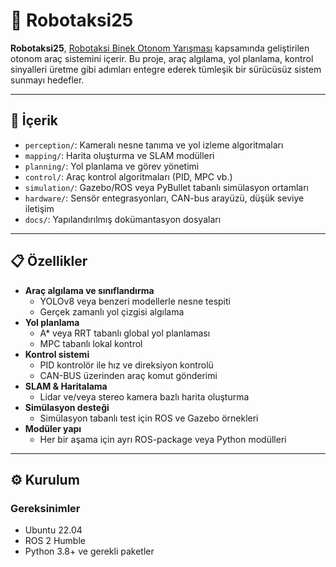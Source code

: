 # 🚗 Robotaksi25

**Robotaksi25**, [Robotaksi Binek Otonom Yarışması](https://robotaksi.org/) kapsamında geliştirilen otonom araç sistemini içerir. Bu proje, araç algılama, yol planlama, kontrol sinyalleri üretme gibi adımları entegre ederek tümleşik bir sürücüsüz sistem sunmayı hedefler.

---

## 🎯 İçerik

- `perception/`: Kameralı nesne tanıma ve yol izleme algoritmaları  
- `mapping/`: Harita oluşturma ve SLAM modülleri  
- `planning/`: Yol planlama ve görev yönetimi  
- `control/`: Araç kontrol algoritmaları (PID, MPC vb.)  
- `simulation/`: Gazebo/ROS veya PyBullet tabanlı simülasyon ortamları  
- `hardware/`: Sensör entegrasyonları, CAN-bus arayüzü, düşük seviye iletişim  
- `docs/`: Yapılandırılmış dokümantasyon dosyaları  

---

## 📋 Özellikler

- **Araç algılama ve sınıflandırma**  
  - YOLOv8 veya benzeri modellerle nesne tespiti  
  - Gerçek zamanlı yol çizgisi algılama  
- **Yol planlama**  
  - A* veya RRT tabanlı global yol planlaması  
  - MPC tabanlı lokal kontrol  
- **Kontrol sistemi**  
  - PID kontrolör ile hız ve direksiyon kontrolü  
  - CAN-BUS üzerinden araç komut gönderimi  
- **SLAM & Haritalama**  
  - Lidar ve/veya stereo kamera bazlı harita oluşturma  
- **Simülasyon desteği**  
  - Simülasyon tabanlı test için ROS ve Gazebo örnekleri  
- **Modüler yapı**  
  - Her bir aşama için ayrı ROS-package veya Python modülleri  

---

## ⚙️ Kurulum

### Gereksinimler

- Ubuntu 22.04
- ROS 2 Humble
- Python 3.8+ ve gerekli paketler


